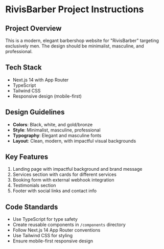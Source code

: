 # RivisBarber Project Instructions

<!-- Use this file to provide workspace-specific custom instructions to Copilot. For more details, visit https://code.visualstudio.com/docs/copilot/copilot-customization#_use-a-githubcopilotinstructionsmd-file -->

## Project Overview
This is a modern, elegant barbershop website for "RivisBarber" targeting exclusively men. The design should be minimalist, masculine, and professional.

## Tech Stack
- Next.js 14 with App Router
- TypeScript
- Tailwind CSS
- Responsive design (mobile-first)

## Design Guidelines
- **Colors**: Black, white, and gold/bronze
- **Style**: Minimalist, masculine, professional
- **Typography**: Elegant and masculine fonts
- **Layout**: Clean, modern, with impactful visual backgrounds

## Key Features
1. Landing page with impactful background and brand message
2. Services section with cards for different services
3. Booking form with external webhook integration
4. Testimonials section
5. Footer with social links and contact info

## Code Standards
- Use TypeScript for type safety
- Create reusable components in `/components` directory
- Follow Next.js 14 App Router conventions
- Use Tailwind CSS for styling
- Ensure mobile-first responsive design

